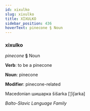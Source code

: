 ```yaml
---
id: xixulko
slug: xixulko
title: XİXULKO
sidebar_position: 436
hoverText: pinecone § Noun
---
```


### xixulko

*pinecone* **§** Noun

**Verb**: to be a pinecone

**Noun**: pinecone

**Modifier**: pinecone-related

Macedonian шишарка šišarka [ˈʃiʃarka]

*Balto-Slavic Language Family*
